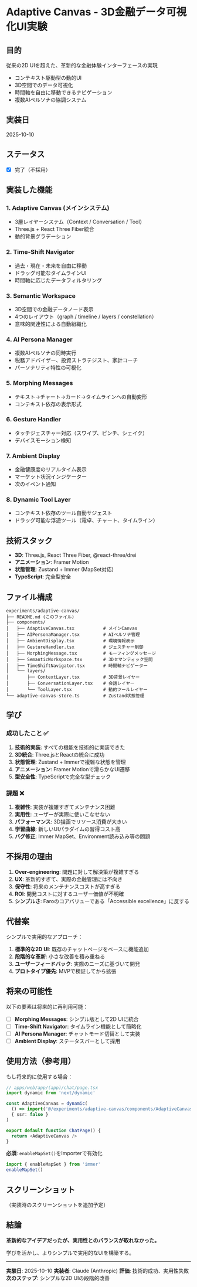 # Adaptive Canvas - 3D金融データ可視化UI実験

## 目的

従来の2D UIを超えた、革新的な金融体験インターフェースの実現

- コンテキスト駆動型の動的UI
- 3D空間でのデータ可視化
- 時間軸を自由に移動できるナビゲーション
- 複数AIペルソナの協調システム

## 実装日

2025-10-10

## ステータス

- [x] 完了（不採用）

## 実装した機能

### 1. Adaptive Canvas (メインシステム)
- 3層レイヤーシステム（Context / Conversation / Tool）
- Three.js + React Three Fiber統合
- 動的背景グラデーション

### 2. Time-Shift Navigator
- 過去・現在・未来を自由に移動
- ドラッグ可能なタイムラインUI
- 時間軸に応じたデータフィルタリング

### 3. Semantic Workspace
- 3D空間での金融データノード表示
- 4つのレイアウト（graph / timeline / layers / constellation）
- 意味的関連性による自動組織化

### 4. AI Persona Manager
- 複数AIペルソナの同時実行
- 税務アドバイザー、投資ストラテジスト、家計コーチ
- パーソナリティ特性の可視化

### 5. Morphing Messages
- テキスト→チャート→カード→タイムラインへの自動変形
- コンテキスト依存の表示形式

### 6. Gesture Handler
- タッチジェスチャー対応（スワイプ、ピンチ、シェイク）
- デバイスモーション検知

### 7. Ambient Display
- 金融健康度のリアルタイム表示
- マーケット状況インジケーター
- 次のイベント通知

### 8. Dynamic Tool Layer
- コンテキスト依存のツール自動サジェスト
- ドラッグ可能な浮遊ツール（電卓、チャート、タイムライン）

## 技術スタック

- **3D**: Three.js, React Three Fiber, @react-three/drei
- **アニメーション**: Framer Motion
- **状態管理**: Zustand + Immer (MapSet対応)
- **TypeScript**: 完全型安全

## ファイル構成

```
experiments/adaptive-canvas/
├── README.md (このファイル)
├── components/
│   ├── AdaptiveCanvas.tsx           # メインCanvas
│   ├── AIPersonaManager.tsx         # AIペルソナ管理
│   ├── AmbientDisplay.tsx           # 環境情報表示
│   ├── GestureHandler.tsx           # ジェスチャー制御
│   ├── MorphingMessage.tsx          # モーフィングメッセージ
│   ├── SemanticWorkspace.tsx        # 3Dセマンティック空間
│   ├── TimeShiftNavigator.tsx       # 時間軸ナビゲーター
│   └── layers/
│       ├── ContextLayer.tsx         # 3D背景レイヤー
│       ├── ConversationLayer.tsx    # 会話レイヤー
│       └── ToolLayer.tsx            # 動的ツールレイヤー
└── adaptive-canvas-store.ts         # Zustand状態管理
```

## 学び

### 成功したこと ✅

1. **技術的実装**: すべての機能を技術的に実装できた
2. **3D統合**: Three.jsとReactの統合に成功
3. **状態管理**: Zustand + Immerで複雑な状態を管理
4. **アニメーション**: Framer Motionで滑らかなUI遷移
5. **型安全性**: TypeScriptで完全な型チェック

### 課題 ❌

1. **複雑性**: 実装が複雑すぎてメンテナンス困難
2. **実用性**: ユーザーが実際に使いこなせない
3. **パフォーマンス**: 3D描画でリソース消費が大きい
4. **学習曲線**: 新しいUIパラダイムの習得コスト高
5. **バグ修正**: Immer MapSet、Environment読み込み等の問題

## 不採用の理由

1. **Over-engineering**: 問題に対して解決策が複雑すぎる
2. **UX**: 革新的すぎて、実際の金融管理には不向き
3. **保守性**: 将来のメンテナンスコストが高すぎる
4. **ROI**: 開発コストに対するユーザー価値が不明確
5. **シンプルさ**: Faroのコアバリューである「Accessible excellence」に反する

## 代替案

シンプルで実用的なアプローチ：

1. **標準的な2D UI**: 既存のチャットページをベースに機能追加
2. **段階的な革新**: 小さな改善を積み重ねる
3. **ユーザーフィードバック**: 実際のニーズに基づいて開発
4. **プロトタイプ優先**: MVPで検証してから拡張

## 将来の可能性

以下の要素は将来的に再利用可能：

- [ ] **Morphing Messages**: シンプル版として2D UIに統合
- [ ] **Time-Shift Navigator**: タイムライン機能として簡略化
- [ ] **AI Persona Manager**: チャットモード切替として実装
- [ ] **Ambient Display**: ステータスバーとして採用

## 使用方法（参考用）

もし将来的に使用する場合：

```typescript
// apps/web/app/(app)/chat/page.tsx
import dynamic from 'next/dynamic'

const AdaptiveCanvas = dynamic(
  () => import('@/experiments/adaptive-canvas/components/AdaptiveCanvas').then(m => m.AdaptiveCanvas),
  { ssr: false }
)

export default function ChatPage() {
  return <AdaptiveCanvas />
}
```

**必須**: `enableMapSet()`をImporterで有効化

```typescript
import { enableMapSet } from 'immer'
enableMapSet()
```

## スクリーンショット

（実装時のスクリーンショットを追加予定）

## 結論

**革新的なアイデアだったが、実用性とのバランスが取れなかった。**

学びを活かし、よりシンプルで実用的なUIを構築する。

---

**実験日**: 2025-10-10
**実装者**: Claude (Anthropic)
**評価**: 技術的成功、実用性失敗
**次のステップ**: シンプルな2D UIの段階的改善
